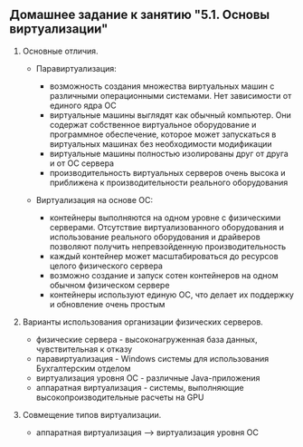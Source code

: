 ## Домашнее задание к занятию "5.1. Основы виртуализации"

1. Основные отличия.
    - Паравиртуализация:
        - возможность создания множества виртуальных машин с различными операционными системами. Нет зависимости от единого ядра ОС
        - виртуальные машины выглядят как обычный компьютер. Они содержат собственное виртуальное оборудование и программное обеспечение, которое может запускаться в виртуальных машинах без необходимости модификации
        - виртуальные машины полностью изолированы друг от друга и от ОС сервера
        - производительность виртуальных серверов очень высока и приближена к производительности реального оборудования
    
    - Виртуализация на основе ОС:
        - контейнеры выполняются на одном уровне с физическими серверами. Отсутствие виртуализованного оборудования и использование реального оборудования и драйверов позволяют получить непревзойденную производительность
        - каждый контейнер может масштабироваться до ресурсов целого физического сервера
        - возможно создание и запуск сотен контейнеров на одном обычном физическом сервере
        - контейнеры используют единую ОС, что делает их поддержку и обновление очень простым

1. Варианты использования организации физических серверов.
    - физические сервера - высоконагруженная база данных, чувствительная к отказу
    - паравиртуализация - Windows системы для использования Бухгалтерским отделом
    - виртуализация уровня ОС - различные Java-приложения
    - аппаратная виртуализация - системы, выполняющие высокопроизводительные расчеты на GPU

1. Совмещение типов виртуализации.
    - аппаратная виртуализация --> виртуализация уровня ОС